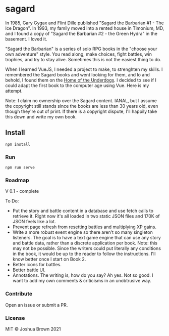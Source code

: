 # sagard

In 1985, Gary Gygax and Flint Dille published "Sagard the Barbarian #1 - The Ice Dragon". In 1993, my family moved into a rented house in Timonium, MD, and I found a copy of "Sagard the Barbarian #2 - the Green Hydra" in the basement. I loved it.

"Sagard the Barbarian" is a series of solo RPG books in the "choose your own adventure" style. You read along, make choices, fight battles, win trophies, and try to stay alive. Sometimes this is not the easiest thing to do.

When I learned VueJS, I needed a project to make, to strenghten my skills. I remembered the Sagard books and went looking for them, and lo and behold, I found them on the [Home of the Underdogs](http://www.homeoftheunderdogs.net/). I decided to see if I could adapt the first book to the computer age using Vue. Here is my attempt.

Note: I claim no ownership over the Sagard content. IANAL, but I assume the copyright still stands since the books are less than 30 years old, even though they're out of print. If there is a copyright dispute, I'll happily take this down and write my own book.

## Install

```
npm install
```

### Run

```
npm run serve
```

### Roadmap

V 0.1 - complete

To Do:

- Put the story and battle content in a database and use fetch calls to retrieve it. Right now it's all loaded in two static JSON files and 170K of JSON feels like a lot.
- Prevent page refresh from resetting battles and multiplying XP gains.
- Write a more robust event engine so there aren't so many singleton listeners. The goal is to have a text game engine that can use any story and battle data, rather than a discrete application per book. Note: this may not be possible. Since the writers could put literally any conditions in the book, it would be up to the reader to follow the instructions. I'll know better once I start on Book 2.
- Better icons for battles.
- Better battle UI.
- Annotations. The writing is, how do you say? Ah yes. Not so good. I want to add my own comments & criticisms in an unobtrusive way.

### Contribute

Open an issue or submit a PR.

### License

MIT © Joshua Brown 2021

